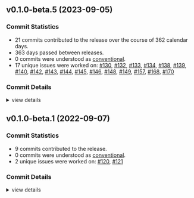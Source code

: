 

## v0.1.0-beta.5 (2023-09-05)

### Commit Statistics

<csr-read-only-do-not-edit/>

 - 21 commits contributed to the release over the course of 362 calendar days.
 - 363 days passed between releases.
 - 0 commits were understood as [conventional](https://www.conventionalcommits.org).
 - 17 unique issues were worked on: [#130](https://github.com/tlepoint/fhe.rs/issues/130), [#132](https://github.com/tlepoint/fhe.rs/issues/132), [#133](https://github.com/tlepoint/fhe.rs/issues/133), [#134](https://github.com/tlepoint/fhe.rs/issues/134), [#138](https://github.com/tlepoint/fhe.rs/issues/138), [#139](https://github.com/tlepoint/fhe.rs/issues/139), [#140](https://github.com/tlepoint/fhe.rs/issues/140), [#142](https://github.com/tlepoint/fhe.rs/issues/142), [#143](https://github.com/tlepoint/fhe.rs/issues/143), [#144](https://github.com/tlepoint/fhe.rs/issues/144), [#145](https://github.com/tlepoint/fhe.rs/issues/145), [#146](https://github.com/tlepoint/fhe.rs/issues/146), [#148](https://github.com/tlepoint/fhe.rs/issues/148), [#149](https://github.com/tlepoint/fhe.rs/issues/149), [#157](https://github.com/tlepoint/fhe.rs/issues/157), [#168](https://github.com/tlepoint/fhe.rs/issues/168), [#170](https://github.com/tlepoint/fhe.rs/issues/170)

### Commit Details

<csr-read-only-do-not-edit/>

<details><summary>view details</summary>

 * **[#130](https://github.com/tlepoint/fhe.rs/issues/130)**
    - Remove some nightly features, see #117 ([`6361fa3`](https://github.com/tlepoint/fhe.rs/commit/6361fa3ce322b16551cfe4856a49e3933d85c872))
 * **[#132](https://github.com/tlepoint/fhe.rs/issues/132)**
    - Remove the nightly features, except for code coverage and formatting ([`b573138`](https://github.com/tlepoint/fhe.rs/commit/b573138d682e69c3553c2e4ae4a1b7f7a65dbe5d))
 * **[#133](https://github.com/tlepoint/fhe.rs/issues/133)**
    - Explicitely specify the RNG everytime randomness is involved. Fixes #128 ([`8aafe43`](https://github.com/tlepoint/fhe.rs/commit/8aafe4396d0b771e6aa25257c7daa61c109eb367))
 * **[#134](https://github.com/tlepoint/fhe.rs/issues/134)**
    - Remove unnecessary casting by defining more conversions ([`f7cddb3`](https://github.com/tlepoint/fhe.rs/commit/f7cddb358f2ce28483944f99e223c07ae41b0c1c))
 * **[#138](https://github.com/tlepoint/fhe.rs/issues/138)**
    - Bump criterion from 0.3.6 to 0.4.0 ([`db4daf2`](https://github.com/tlepoint/fhe.rs/commit/db4daf29375497bb4331443da86fd520fd71cac8))
 * **[#139](https://github.com/tlepoint/fhe.rs/issues/139)**
    - Bump itertools from 0.10.3 to 0.10.4 ([`75d51b3`](https://github.com/tlepoint/fhe.rs/commit/75d51b3cb1c86fa1603f5e1cd9dc1f3f5859554d))
 * **[#140](https://github.com/tlepoint/fhe.rs/issues/140)**
    - Bump thiserror from 1.0.34 to 1.0.35 ([`195303e`](https://github.com/tlepoint/fhe.rs/commit/195303e93689c20ea6a282e6855762b74145fc59))
 * **[#142](https://github.com/tlepoint/fhe.rs/issues/142)**
    - Bump sha2 from 0.10.5 to 0.10.6 ([`15c3cfe`](https://github.com/tlepoint/fhe.rs/commit/15c3cfead4eea5f8a4610a2d9b571c436e85779b))
 * **[#143](https://github.com/tlepoint/fhe.rs/issues/143)**
    - Bump itertools from 0.10.4 to 0.10.5 ([`72ea4f3`](https://github.com/tlepoint/fhe.rs/commit/72ea4f36256e37e435611e4c28918baeb6e23eae))
 * **[#144](https://github.com/tlepoint/fhe.rs/issues/144)**
    - Bump protobuf from 3.1.0 to 3.2.0 ([`992e8f7`](https://github.com/tlepoint/fhe.rs/commit/992e8f72b42779e96c9cb7828f510a771524aa46))
 * **[#145](https://github.com/tlepoint/fhe.rs/issues/145)**
    - Bump thiserror from 1.0.35 to 1.0.36 ([`2750800`](https://github.com/tlepoint/fhe.rs/commit/27508002ea516d9ba41d0aa756bec7347f8404b2))
 * **[#146](https://github.com/tlepoint/fhe.rs/issues/146)**
    - Bump thiserror from 1.0.36 to 1.0.37 ([`c0022fb`](https://github.com/tlepoint/fhe.rs/commit/c0022fb24bdb191f5ebfe6a2dce31fe6d5b34523))
 * **[#148](https://github.com/tlepoint/fhe.rs/issues/148)**
    - Bump crypto-bigint from 0.4.8 to 0.4.9 ([`e5c94a2`](https://github.com/tlepoint/fhe.rs/commit/e5c94a22d0e0114869d390dc4b2e1e7d0c9d9dcd))
 * **[#149](https://github.com/tlepoint/fhe.rs/issues/149)**
    - Use workspace dependencies et versions + Release 0.1.0-beta4 ([`a0287ba`](https://github.com/tlepoint/fhe.rs/commit/a0287ba3842fcf19b45fd380c56ba7b5e52a387b))
 * **[#157](https://github.com/tlepoint/fhe.rs/issues/157)**
    - Fix clippy warnings. Fixes #154 ([`3d1d9e8`](https://github.com/tlepoint/fhe.rs/commit/3d1d9e8e28853e468dfe974253834d9c242fd0a5))
 * **[#168](https://github.com/tlepoint/fhe.rs/issues/168)**
    - Fix clippy error ([`ee67419`](https://github.com/tlepoint/fhe.rs/commit/ee6741906cfc90ab21c71953b8a1d35e90c56003))
 * **[#170](https://github.com/tlepoint/fhe.rs/issues/170)**
    - Change tabs into space, optimize ntt operator constructor ([`393316f`](https://github.com/tlepoint/fhe.rs/commit/393316ffe1d02efe70e26310ff04318b2e185e87))
 * **Uncategorized**
    - Change concrete to tfhe ([`33146f7`](https://github.com/tlepoint/fhe.rs/commit/33146f77acdc64b7c5a32494d1bd575b6bc9910f))
    - Update dependencies ([`0b4cc99`](https://github.com/tlepoint/fhe.rs/commit/0b4cc9922e6f3bfe0a16f8bf4c7f7b7be548a464))
    - Release fhe-traits v0.1.0-beta.3, fhe-util v0.1.0-beta.3, fhe-math v0.1.0-beta.3, fhe v0.1.0-beta.3 ([`c031c0e`](https://github.com/tlepoint/fhe.rs/commit/c031c0eca3a354e7d1e016dc7da2fba27f061f08))
    - Bump all version to beta.3 ([`913f84d`](https://github.com/tlepoint/fhe.rs/commit/913f84d9f510602283716a5ff310215734337956))
</details>

## v0.1.0-beta.1 (2022-09-07)

### Commit Statistics

<csr-read-only-do-not-edit/>

 - 9 commits contributed to the release.
 - 0 commits were understood as [conventional](https://www.conventionalcommits.org).
 - 2 unique issues were worked on: [#120](https://github.com/tlepoint/fhe.rs/issues/120), [#121](https://github.com/tlepoint/fhe.rs/issues/121)

### Commit Details

<csr-read-only-do-not-edit/>

<details><summary>view details</summary>

 * **[#120](https://github.com/tlepoint/fhe.rs/issues/120)**
    - Move internal to crates as they would be published, add changelog ([`cd3ba02`](https://github.com/tlepoint/fhe.rs/commit/cd3ba026d01275672e0c3f5e1d32aa473cde7978))
 * **[#121](https://github.com/tlepoint/fhe.rs/issues/121)**
    - Remove features, remove utilities crate, bump versions ([`570943a`](https://github.com/tlepoint/fhe.rs/commit/570943ae1822888a2ccb27412619ab3355b3ea3a))
 * **Uncategorized**
    - Release fhe-math v0.1.0-beta.1 ([`1b35a2e`](https://github.com/tlepoint/fhe.rs/commit/1b35a2ebd5e2c4d3821e6c967684fdc6e0a77441))
    - Add changelog entry for fhe-math ([`3abb768`](https://github.com/tlepoint/fhe.rs/commit/3abb768ecd236e854bc1c1baa28f2646fb81ecd6))
    - Release fhe-traits v0.1.0-beta.0, fhe-util v0.1.0-beta.0, fhe-math v0.1.0-beta.0, fhe v0.1.0-beta.0 ([`e81e1c6`](https://github.com/tlepoint/fhe.rs/commit/e81e1c60769e63c52ad3885d16249161074ca293))
    - Write changelog ([`ef65eb4`](https://github.com/tlepoint/fhe.rs/commit/ef65eb4b14fd52dfe3796d6c782127d38e551f69))
    - Adjusting changelogs prior to release of fhe-traits v0.1.0-beta.0, fhe-util v0.1.0-beta.0, fhe-math v0.1.0-beta.0, fhe v0.1.0-beta.0 ([`4c9ed5b`](https://github.com/tlepoint/fhe.rs/commit/4c9ed5bc57ccaa4a9d9ac98e4883f6c5c2136b5b))
    - Update changelog ([`85a00a1`](https://github.com/tlepoint/fhe.rs/commit/85a00a1b8113e4dc8b1d4e9d19fc6c354fb6ae0e))
    - Switch version to a pre-release number ([`cd8d3b2`](https://github.com/tlepoint/fhe.rs/commit/cd8d3b2d383367239436adcc2508bdbe816b9981))
</details>

